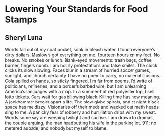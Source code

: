 # Lowering Your Standards for Food Stamps
## Sheryl Luna
Words fall out of my coat pocket,
soak in bleach water. I touch everyone’s
dirty dollars. Maslow’s got everything on me.
Fourteen hours on my feet. No breaks.
No smokes or lunch. Blank-eyed movements:
trash bags, coffee burner, fingers numb.
I am hourly protestations and false smiles.
The clock clicks its slow slowing.
Faces blur in a stream of  hurried soccer games,
sunlight, and church certainty. I have no
poem to carry, no material illusions.
Cola spilled on hands, so sticky fingered,
I’m far from poems. I’d write of politicians,
refineries, and a border’s barbed wire,
but I am unlearning America’s languages
with a mop. In a summer-hot red
polyester top, I sell lotto tickets. Cars wait for gas
billowing black. Killing time has new meaning.
A jackhammer breaks apart a life. The slow globe
spirals, and at night black space has me dizzy.
Visionaries off their meds and wacked out
meth heads sing to me. A panicky fear of robbery
and humiliation drips with my sweat.
Words some say are weeping twilight and sunrise.
I am drawn to dramas, the couple arguing, the man
headbutting his wife in the parking lot.
911: no metered aubade, and nobody but
myself to blame.